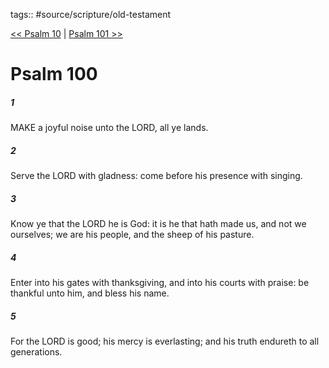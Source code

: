 tags:: #source/scripture/old-testament

[<< Psalm 10](old-testament/19_Psalms/Psalm_10.md) | [Psalm 101 >>](old-testament/19_Psalms/Psalm_101.md)

# Psalm 100

##### 1

MAKE a joyful noise unto the LORD, all ye lands.

##### 2

Serve the LORD with gladness: come before his presence with singing.

##### 3

Know ye that the LORD he is God: it is he that hath made us, and not we ourselves; we are his people, and the sheep of his pasture.

##### 4

Enter into his gates with thanksgiving, and into his courts with praise: be thankful unto him, and bless his name.

##### 5

For the LORD is good; his mercy is everlasting; and his truth endureth to all generations.
